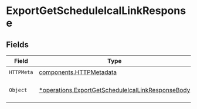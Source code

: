 # ExportGetScheduleIcalLinkResponse


## Fields

| Field                                                                                                                 | Type                                                                                                                  | Required                                                                                                              | Description                                                                                                           |
| --------------------------------------------------------------------------------------------------------------------- | --------------------------------------------------------------------------------------------------------------------- | --------------------------------------------------------------------------------------------------------------------- | --------------------------------------------------------------------------------------------------------------------- |
| `HTTPMeta`                                                                                                            | [components.HTTPMetadata](../../models/components/httpmetadata.md)                                                    | :heavy_check_mark:                                                                                                    | N/A                                                                                                                   |
| `Object`                                                                                                              | [*operations.ExportGetScheduleIcalLinkResponseBody](../../models/operations/exportgetscheduleicallinkresponsebody.md) | :heavy_minus_sign:                                                                                                    | The request has succeeded.                                                                                            |